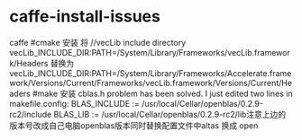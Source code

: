 # caffe-install-issues
caffe
#cmake 安装
将
//vecLib include directory 
vecLib_INCLUDE_DIR:PATH=/System/Library/Frameworks/vecLib.framework/Headers
替换为
vecLib_INCLUDE_DIR:PATH=/System/Library/Frameworks/Accelerate.framework/Versions/Current/Frameworks/vecLib.framework/Versions/Current/Headers
#make 安装
cblas.h problem has been solved. I just edited two lines in makefile.config:
BLAS_INCLUDE := /usr/local/Cellar/openblas/0.2.9-rc2/include
BLAS_LIB := /usr/local/Cellar/openblas/0.2.9-rc2/lib注意上边的版本号改成自己电脑openblas版本同时替换配置文件中altas 换成 open
